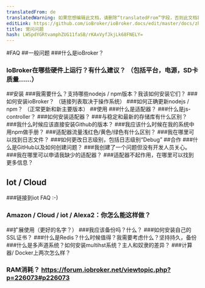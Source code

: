 ```yaml
---
translatedFrom: de
translatedWarning: 如果您想编辑此文档，请删除“translatedFrom”字段，否则此文档将再次自动翻译
editLink: https://github.com/ioBroker/ioBroker.docs/edit/master/docs/zh-cn/faq/README.md
title: 常问问题
hash: LWSpdYGRtvamphZUG11faSB/rKAxVyfJkjLk68FNELY=
---
```

#FAQ
##一般问题
###什么是ioBroker？
### IoBroker在哪些硬件上运行？有什么建议？ （包括平台，电源，SD卡质量......）
##安装
###我需要什么？支持哪些nodejs / npm版本？我该如何安装它们？
###如何安装ioBroker？ （链接列表取决于操作系统）
###如何正确更新nodejs / npm？ （正常更新和新主要版本）
##使用
###什么是适配器？
###什么是js-controller？
###如何安装适配器？
###与稳定和最新的存储库有什么区别？
###我什么时候应该直接安装Github的版本？
###我应该什么时候在我的系统中用npm做手册？
###适配器流量浅红色/黄色/绿色有什么区别？
###我在哪里可以找到日志文件？
###如何更改日志级别，包括日志级别“Debug”
##合作
###什么是GitHub以及如何创建问题？
###我创建了一个问题但没有开发人员关心。
###我在哪里可以申请我缺少的适配器？
###适配器不起作用，在哪里可以找到更多信息？
## Iot / Cloud
###链接到iot FAQ :-)
### Amazon / Cloud / iot / Alexa2：你怎么能这样做？
##扩展使用（更好的名字？）
###我应该备份吗？什么？
###如何安装自己的SSL证书？
###什么是Redis？什么时候值得？我需要考虑什么？坚持持久，备份
###什么是多声道系统？如何安装multihst系统？主人和奴隶的差异？
###计算器/ Docker上两次怎么样？
### RAM消耗？ https://forum.iobroker.net/viewtopic.php?p=226073#p226073